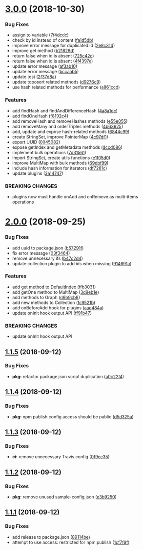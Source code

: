 # [3.0.0](https://github.com/LabShare/data-structures.git/compare/v2.0.0...v3.0.0) (2018-10-30)


### Bug Fixes

* assign to variable ([7f4dcdc](https://github.com/LabShare/data-structures.git/commit/7f4dcdc))
* check by id instead of content ([fa1d5db](https://github.com/LabShare/data-structures.git/commit/fa1d5db))
* improve error message for duplicated id ([2e8c314](https://github.com/LabShare/data-structures.git/commit/2e8c314))
* improve get method ([b21826d](https://github.com/LabShare/data-structures.git/commit/b21826d))
* return false when id is absent ([725c42c](https://github.com/LabShare/data-structures.git/commit/725c42c))
* return false when id is absent ([4f4397e](https://github.com/LabShare/data-structures.git/commit/4f4397e))
* update error message ([af3ab10](https://github.com/LabShare/data-structures.git/commit/af3ab10))
* update error message ([bccaab5](https://github.com/LabShare/data-structures.git/commit/bccaab5))
* update test ([2f37d8a](https://github.com/LabShare/data-structures.git/commit/2f37d8a))
* update toposort related methods ([d9276c9](https://github.com/LabShare/data-structures.git/commit/d9276c9))
* use hash related methods for performance ([a861ccd](https://github.com/LabShare/data-structures.git/commit/a861ccd))


### Features

* add findHash and findAndDifferenceHash ([4a8a1dc](https://github.com/LabShare/data-structures.git/commit/4a8a1dc))
* add findOneHash ([f8192c4](https://github.com/LabShare/data-structures.git/commit/f8192c4))
* add removeHash and removeHashes methods ([e55e055](https://github.com/LabShare/data-structures.git/commit/e55e055))
* add removeMany and orderTriples methods ([4b63925](https://github.com/LabShare/data-structures.git/commit/4b63925))
* add, update and expose hash-related methods ([6844c99](https://github.com/LabShare/data-structures.git/commit/6844c99))
* create StringSet, improve PointerMap ([4c97df1](https://github.com/LabShare/data-structures.git/commit/4c97df1))
* export UUID ([0045082](https://github.com/LabShare/data-structures.git/commit/0045082))
* expose getIndex and getMetadata methods ([dccd086](https://github.com/LabShare/data-structures.git/commit/dccd086))
* implement bulk operations ([7d31561](https://github.com/LabShare/data-structures.git/commit/7d31561))
* import StringSet, create utils functions ([e1f05d0](https://github.com/LabShare/data-structures.git/commit/e1f05d0))
* improve MultiMap with bulk methods ([69dbf99](https://github.com/LabShare/data-structures.git/commit/69dbf99))
* include hash information for iterators ([df7281c](https://github.com/LabShare/data-structures.git/commit/df7281c))
* update plugins ([3a14747](https://github.com/LabShare/data-structures.git/commit/3a14747))


### BREAKING CHANGES

* plugins now must handle onAdd and onRemove as 
multi-items operations

# [2.0.0](https://github.com/LabShare/data-structures/compare/v1.1.5...v2.0.0) (2018-09-25)


### Bug Fixes

* add uuid to package.json ([b57291f](https://github.com/LabShare/data-structures/commit/b57291f))
* fix error message ([03f3464](https://github.com/LabShare/data-structures/commit/03f3464))
* remove unnecessary ifs ([b47c2d4](https://github.com/LabShare/data-structures/commit/b47c2d4))
* update collection plugin to add ids when missing ([914691a](https://github.com/LabShare/data-structures/commit/914691a))


### Features

* add get method to DefaultIndex ([ffb3031](https://github.com/LabShare/data-structures/commit/ffb3031))
* add getOne method to MultiMap ([3d9eb1e](https://github.com/LabShare/data-structures/commit/3d9eb1e))
* add methods to Graph ([d6b9cb8](https://github.com/LabShare/data-structures/commit/d6b9cb8))
* add new methods to Collection ([fc9521b](https://github.com/LabShare/data-structures/commit/fc9521b))
* add onBeforeAdd hook for plugins ([aae484a](https://github.com/LabShare/data-structures/commit/aae484a))
* update onInit hook output API ([ff91b47](https://github.com/LabShare/data-structures/commit/ff91b47))


### BREAKING CHANGES

* update onInit hook output API

## [1.1.5](https://github.com/LabShare/data-structures/compare/v1.1.4...v1.1.5) (2018-09-12)


### Bug Fixes

* **pkg:** refactor package.json script duplication ([a0c22f4](https://github.com/LabShare/data-structures/commit/a0c22f4))

## [1.1.4](https://github.com/LabShare/data-structures/compare/v1.1.3...v1.1.4) (2018-09-12)


### Bug Fixes

* **pkg:** npm publish config access should be public ([d5d325a](https://github.com/LabShare/data-structures/commit/d5d325a))

## [1.1.3](https://github.com/LabShare/data-structures/compare/v1.1.2...v1.1.3) (2018-09-12)


### Bug Fixes

* **ci:** remove unnecessary Travis config ([0f9ec35](https://github.com/LabShare/data-structures/commit/0f9ec35))

## [1.1.2](https://github.com/LabShare/data-structures/compare/v1.1.1...v1.1.2) (2018-09-12)


### Bug Fixes

* **pkg:** remove unused sample-config.json ([e3b9250](https://github.com/LabShare/data-structures/commit/e3b9250))

## [1.1.1](https://github.com/LabShare/data-structures/compare/v1.1.0...v1.1.1) (2018-09-12)


### Bug Fixes

* add release to package.json ([89114be](https://github.com/LabShare/data-structures/commit/89114be))
* attempt to use access: restricted for npm publish ([1cf7f9f](https://github.com/LabShare/data-structures/commit/1cf7f9f))
